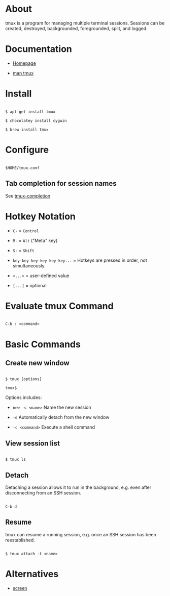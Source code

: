 
# About

tmux is a program for managing multiple terminal sessions. Sessions can be created, destroyed, backgrounded, foregrounded, split, and logged.

# Documentation

* [Homepage](https://tmux.github.io/)

* [man tmux](http://www.openbsd.org/cgi-bin/man.cgi/OpenBSD-current/man1/tmux.1?query=tmux&sec=1)

# Install

```

$ apt-get install tmux

$ chocolatey install cygwin

$ brew install tmux

```

# Configure

```

$HOME/tmux.conf

```

## Tab completion for session names

See [tmux-completion](https://github.com/mcandre/tmux-completion)

# Hotkey Notation

* `C-` = `Control`

* `M-` = `Alt` ("Meta" key)

* `S-` = `Shift`

* `key-key key-key key-key...` = Hotkeys are pressed in order, not simultaneously.

* `<...>` = user-defined value

* `[...]` = optional

# Evaluate tmux Command

```

C-b : <command>

```

# Basic Commands

## Create new window

```

$ tmux [options]

tmux$

```

Options includes:

* `new -s <name>` Name the new session

* `-d` Automatically detach from the new window

* `-c <command>` Execute a shell command

## View session list

```

$ tmux ls

```

## Detach

Detaching a session allows it to run in the background, e.g. even after disconnecting from an SSH session.

```

C-b d

```

## Resume

tmux can resume a running session, e.g. once an SSH session has been reestablished.

```

$ tmux attach -t <name>

```

# Alternatives

* [screen](https://github.com/mcandre/cheatsheets/blob/master/screen.md)